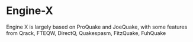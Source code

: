 # Engine-X
Engine X is largely based on ProQuake and JoeQuake, with some features from Qrack, FTEQW, DirectQ, Quakespasm, FitzQuake, FuhQuake
